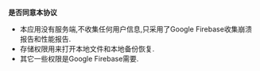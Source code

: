 **是否同意本协议**

* 本应用没有服务端,不收集任何用户信息,只采用了Google Firebase收集崩溃报告和性能报告.
* 存储权限用来打开本地文件和本地备份恢复.
* 其它一些权限是Google Firebase需要.